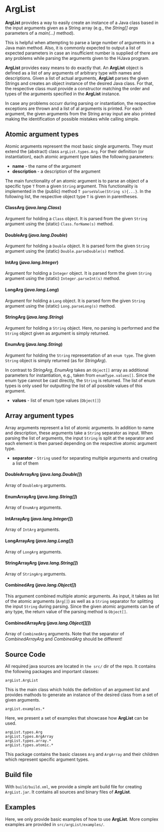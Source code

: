 # ArgList

**ArgList** provides a way to easily create an instance of a Java class based in the input arguments given as a String array (e.g., the *String[] args* parameters of a *main(...)* method).

This is helpful when attempting to parse a large number of arguments in a Java main method.
Also, it is commonly expected to output a list of expected parameters in case an insufficient number is supplied of there are any problems while parsing the arguments given to the HJava program.

**ArgList** provides easy means to do exactly that.
An **ArgList** object is defined as a list of any arguments of arbitrary type with names and descriptions.
Given a list of actual arguments, **ArgList** parses the given Strings and creates an object instance of the desired Java class.
For that, the respective class must provide a constructor matching the order and types of the arguments specified in the **ArgList** instance.

In case any problems occurr during parsing or instantiation, the respective exceptions are thrown and a list of al arguments is printed.
For each argument, the given arguments from the String array input are also printed making the identification of possible mistakes while calling simple.


## Atomic argument types

Atomic arguments represent the most basic single arguments.
They must extend the (abstract) class `argList.types.Arg`.
For their definition (or instantiation), each atomic argument type takes the following parameters:

- **name** - the name of the argument
- **description** - a description of the argument

The main functionality of an atomic argument is to parse an object of a specific type `T` from a given `String` argument.
This functionality is implemented in the (public) method `T parseValue(String s){...}`.
In the following list, the respective object type `T` is given in parentheses.

#### ClassArg (*java.lang.Class*)
Argument for holding a `Class` object.
It is parsed from the given `String` argument using the (static) `Class.forName(s)` method.

#### DoubleArg (*java.lang.Double*)
Argument for holding a `Double` object.
It is parsed form the given `String` argument using the (static) `Double.parseDouble(s)` method.

#### IntArg (*java.lang.Integer*)
Argument for holding a `Integer` object.
It is parsed form the given `String` argument using the (static) `Integer.parseInt(s)` method.

#### LongArg (*java.lang.Long*)
Argument for holding a `Long` object.
It is parsed form the given `String` argument using the (static) `Long.parseLong(s)` method.

#### StringArg (*java.lang.String*)
Argument for holding a `String` object.
Here, no parsing is performed and the `String` object given as argument is simply returned.

#### EnumArg (*java.lang.String*)
Argument for holding the `String` representation of an `enum type`.
The given `String` object is simply returned (as for *StringArg*).

In contrast to *StringArg*, *EnumArg* takes an `Object[]` array as additional parameters for instantiation, e.g., taken from `enumType.values[]`.
Since the enum type cannot be cast directly, the `String` is returned.
The list of enum types is only used for outputting the list of all possible values of this argument.

- **values** - list of enum type values (`Object[]`)


## Array argument types

Array arguments represent a list of atomic arguments.
In addition to name and description, these arguments take a `String` separator as input.
When parsing the list of arguments, the input `String` is split at the separator and each element is then parsed depending on the respective atomic argument type.

- **separator** - `String` used for separating multiple arguments and creating a list of them

#### DoubleArrayArg (*java.lang.Double[]*)
Array of `DoubleArg` arguments.

#### EnumArrayArg (*java.lang.String[]*)
Array of `EnumArg` arguments.

#### IntArrayArg (*java.lang.Integer[]*)
Array of `IntArg` arguments.

#### LongArrayArg (*java.lang.Long[]*)
Array of `LongArg` arguments.

#### StringArrayArg (*java.lang.String[]*)
Array of `StringArg` arguments.

#### CombinedArg (*java.lang.Object[]*)
This argument combined multiple atomic arguments.
As input, it takes as list of the atomic arguments (`Arg[]`) as well as a `String` separator for splitting the input `String` during parsing.
Since the given atomic arguments can be of any type, the return value of the parsing method is `Object[]`.

#### CombinedArrayArg (*java.lang.Object[][]*)
Array of `CombinedArg` arguments.
Note that the separator of *CombinedArrayArg* and *CombinedArg* should be different!



## Source Code

All required java sources are located in `the src/` dir of the repo.
It contains the following packages and important classes:

	argList.ArgList

This is the main class which holds the definition of an argument list and provides mathods to generate an instance of the desired class from a set of given arguments.

	argList.examples.*

Here, we present a set of examples that showcase how **ArgList** can be used.

	argList.types.Arg
	argList.types.ArgArray
	argList.types.array.*
	argList.types.atomic.*

This package contains the basic classes `Arg` and `ArgArray` and their children which represent specific argument types.



## Build file

With `build/build.xml`, we provide a simple ant build file for creating `ArgList.jar`.
It contains all sources and binary files of **ArgList**.




## Examples

Here, we only provide basic examples of how to use **ArgList**.
More complex examples are provided in `src/argList/examples/`.